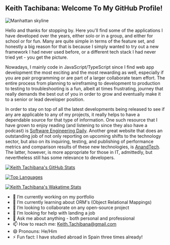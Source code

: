 ## Keith Tachibana: Welcome To My GitHub Profile!
![Manhattan skyline](https://i.imgur.com/pDbzr7c.jpg)

Hello and thanks for stopping by. Here you'll find some of the applications I have developed over the years, either solo or in a group, and either for school or for fun. Many are quite simple in terms of the feature set, and honestly a big reason for that is because I simply wanted to try out a new framework I had never used before, or a different tech stack I had never tried yet - you get the picture.

Nowadays, I mainly code in JavaScript/TypeScript since I find web app development the most exciting and the most rewarding as well, especially if you are pair programming or are part of a larger collaborate team effort. The entire process from planning to wireframing to development to production to testing to troubleshooting is a fun, albeit at times frustrating, journey that really demands the best out of you in order to grow and eventually make it to a senior or lead developer position. 

In order to stay on top of all the latest developments being released to see if any are applicable to any of my projects, it really helps to have a dependable source for that type of information. One such resource that I have grown to enjoy reading (and listening to since they also have a podcast) is [Software Engineering Daily](https://softwareengineeringdaily.com/). Another great website that does an outstanding job of not only reporting on upcoming shifts to the technology sector, but also on its inquiring, testing, and publishing of performance metrics and comparison results of these new technologies, is [AnandTech](https://www.anandtech.com/). The latter, however, is more appropriate for those in IT, admittedly, but nevertheless still has some relevance to developers.

[![Keith Tachibana's GitHub Stats](https://github-readme-stats.vercel.app/api?username=Keith-Tachibana&count_private=true&show_icons=true&theme=chartreuse-dark)](https://github.com/Keith-Tachibana/github-readme-stats)

[![Top Languages](https://github-readme-stats.vercel.app/api/top-langs/?username=Keith-Tachibana&langs_count=8&theme=chartreuse-dark)](https://github.com/Keith-Tachibana/github-readme-stats)

[![Keith Tachibana's Wakatime Stats](https://github-readme-stats.vercel.app/api/wakatime?username=SonicMetal15)](https://wakatime.com/dashboard)


- 🔭 I’m currently working on my portfolio
- 🌱 I’m currently learning about ORM's (Object Relational Mappings)
- 👯 I’m looking to collaborate on any open-source project
- 🤔 I’m looking for help with landing a job
- 💬 Ask me about anything - both personal and professional
- 📫 How to reach me: Keith.Tachibana@gmail.com
- 😄 Pronouns: He/Him
- ⚡ Fun fact: I have studied abroad in Spain three times already!
